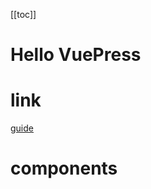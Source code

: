 
[[toc]]

# Hello VuePress

# link

[guide](/guide/)


# components

<!-- <button-1/> -->

<announcement-index :items="[{label: 'label 222'}]" />
